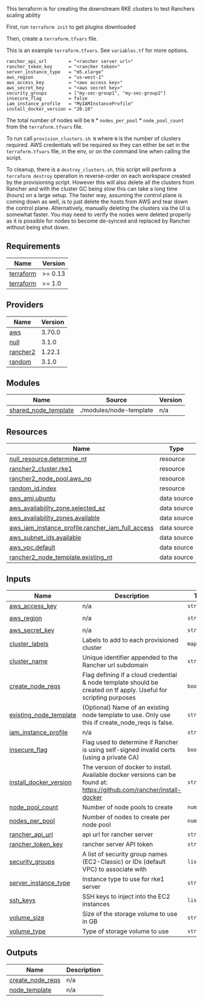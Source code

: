 This terraform is for creating the downstream RKE clusters to test Ranchers scaling ability

First, run `terraform init` to get plugins downloaded

Then, create a `terraform.tfvars` file.

This is an example `terraform.tfvars`. See `variables.tf` for more options.

```
rancher_api_url        = "<rancher server url>"
rancher_token_key      = "<rancher token>"
server_instance_type   = "m5.xlarge"
aws_region             = "us-west-1"
aws_access_key         = "<aws access key>"
aws_secret_key         = "<aws secret key>"
security_groups        = ["my-sec-group1", "my-sec-group2"]
insecure_flag          = false
iam_instance_profile   = "MyIAMInstanceProfile"
install_docker_version = "20.10"
```

The total number of nodes will be `N` * `nodes_per_pool` * `node_pool_count` from the `terraform.tfvars` file.

To run call `provision_clusters.sh N` where `N` is the number of clusters required. AWS credentials will be required so they can either be set in the `terraform.tfvars` file, in the env, or on the command line when calling the script.

To cleanup, there is a `destroy_clusters.sh`, this script will perform a `terraform destroy` operation in reverse-order on each workspace created by the provisioning script. However this will also delete all the clusters from Rancher and with the cluster GC being slow this can take a long time (hours) on a large setup. The faster way, assuming the control plane is coming down as well, is to just delete the hosts from AWS and tear down the control plane. Alternatively, manually deleting the clusters via the UI is somewhat faster. You may need to verify the nodes were deleted properly as it is possible for nodes to become de-synced and replaced by Rancher without being shut down.

<!-- BEGINNING OF PRE-COMMIT-TERRAFORM DOCS HOOK -->
## Requirements

| Name | Version |
|------|---------|
| <a name="requirement_terraform"></a> [terraform](#requirement\_terraform) | >= 0.13 |
| <a name="requirement_terraform"></a> [terraform](#requirement\_terraform) | >= 1.0 |

## Providers

| Name | Version |
|------|---------|
| <a name="provider_aws"></a> [aws](#provider\_aws) | 3.70.0 |
| <a name="provider_null"></a> [null](#provider\_null) | 3.1.0 |
| <a name="provider_rancher2"></a> [rancher2](#provider\_rancher2) | 1.22.1 |
| <a name="provider_random"></a> [random](#provider\_random) | 3.1.0 |

## Modules

| Name | Source | Version |
|------|--------|---------|
| <a name="module_shared_node_template"></a> [shared\_node\_template](#module\_shared\_node\_template) | ./modules/node-template | n/a |

## Resources

| Name | Type |
|------|------|
| [null_resource.determine_nt](https://registry.terraform.io/providers/hashicorp/null/latest/docs/resources/resource) | resource |
| [rancher2_cluster.rke1](https://registry.terraform.io/providers/rancher/rancher2/latest/docs/resources/cluster) | resource |
| [rancher2_node_pool.aws_np](https://registry.terraform.io/providers/rancher/rancher2/latest/docs/resources/node_pool) | resource |
| [random_id.index](https://registry.terraform.io/providers/hashicorp/random/latest/docs/resources/id) | resource |
| [aws_ami.ubuntu](https://registry.terraform.io/providers/hashicorp/aws/latest/docs/data-sources/ami) | data source |
| [aws_availability_zone.selected_az](https://registry.terraform.io/providers/hashicorp/aws/latest/docs/data-sources/availability_zone) | data source |
| [aws_availability_zones.available](https://registry.terraform.io/providers/hashicorp/aws/latest/docs/data-sources/availability_zones) | data source |
| [aws_iam_instance_profile.rancher_iam_full_access](https://registry.terraform.io/providers/hashicorp/aws/latest/docs/data-sources/iam_instance_profile) | data source |
| [aws_subnet_ids.available](https://registry.terraform.io/providers/hashicorp/aws/latest/docs/data-sources/subnet_ids) | data source |
| [aws_vpc.default](https://registry.terraform.io/providers/hashicorp/aws/latest/docs/data-sources/vpc) | data source |
| [rancher2_node_template.existing_nt](https://registry.terraform.io/providers/rancher/rancher2/latest/docs/data-sources/node_template) | data source |

## Inputs

| Name | Description | Type | Default | Required |
|------|-------------|------|---------|:--------:|
| <a name="input_aws_access_key"></a> [aws\_access\_key](#input\_aws\_access\_key) | n/a | `string` | `null` | no |
| <a name="input_aws_region"></a> [aws\_region](#input\_aws\_region) | n/a | `string` | `"us-west-1"` | no |
| <a name="input_aws_secret_key"></a> [aws\_secret\_key](#input\_aws\_secret\_key) | n/a | `string` | `null` | no |
| <a name="input_cluster_labels"></a> [cluster\_labels](#input\_cluster\_labels) | Labels to add to each provisioned cluster | `map(any)` | `{}` | no |
| <a name="input_cluster_name"></a> [cluster\_name](#input\_cluster\_name) | Unique identifier appended to the Rancher url subdomain | `string` | `"load-testing"` | no |
| <a name="input_create_node_reqs"></a> [create\_node\_reqs](#input\_create\_node\_reqs) | Flag defining if a cloud credential & node template should be created on tf apply. Useful for scripting purposes | `bool` | `true` | no |
| <a name="input_existing_node_template"></a> [existing\_node\_template](#input\_existing\_node\_template) | (Optional) Name of an existing node template to use. Only use this if create\_node\_reqs is false. | `string` | `null` | no |
| <a name="input_iam_instance_profile"></a> [iam\_instance\_profile](#input\_iam\_instance\_profile) | n/a | `string` | `null` | no |
| <a name="input_insecure_flag"></a> [insecure\_flag](#input\_insecure\_flag) | Flag used to determine if Rancher is using self-signed invalid certs (using a private CA) | `bool` | `false` | no |
| <a name="input_install_docker_version"></a> [install\_docker\_version](#input\_install\_docker\_version) | The version of docker to install. Available docker versions can be found at: https://github.com/rancher/install-docker | `string` | `"20.10"` | no |
| <a name="input_node_pool_count"></a> [node\_pool\_count](#input\_node\_pool\_count) | Number of node pools to create | `number` | `3` | no |
| <a name="input_nodes_per_pool"></a> [nodes\_per\_pool](#input\_nodes\_per\_pool) | Number of nodes to create per node pool | `number` | `1` | no |
| <a name="input_rancher_api_url"></a> [rancher\_api\_url](#input\_rancher\_api\_url) | api url for rancher server | `string` | n/a | yes |
| <a name="input_rancher_token_key"></a> [rancher\_token\_key](#input\_rancher\_token\_key) | rancher server API token | `string` | n/a | yes |
| <a name="input_security_groups"></a> [security\_groups](#input\_security\_groups) | A list of security group names (EC2-Classic) or IDs (default VPC) to associate with | `list(any)` | `[]` | no |
| <a name="input_server_instance_type"></a> [server\_instance\_type](#input\_server\_instance\_type) | Instance type to use for rke1 server | `string` | n/a | yes |
| <a name="input_ssh_keys"></a> [ssh\_keys](#input\_ssh\_keys) | SSH keys to inject into the EC2 instances | `list(any)` | `[]` | no |
| <a name="input_volume_size"></a> [volume\_size](#input\_volume\_size) | Size of the storage volume to use in GB | `string` | `"32"` | no |
| <a name="input_volume_type"></a> [volume\_type](#input\_volume\_type) | Type of storage volume to use | `string` | `"gp2"` | no |

## Outputs

| Name | Description |
|------|-------------|
| <a name="output_create_node_reqs"></a> [create\_node\_reqs](#output\_create\_node\_reqs) | n/a |
| <a name="output_node_template"></a> [node\_template](#output\_node\_template) | n/a |
<!-- END OF PRE-COMMIT-TERRAFORM DOCS HOOK -->
